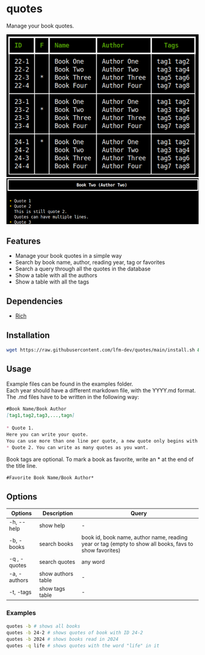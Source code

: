 # quotes

Manage your book quotes.

![books_table](./img/books_table.png)  
![books_quotes](./img/book_quotes.png)  

## Features

* Manage your book quotes in a simple way
* Search by book name, author, reading year, tag or favorites
* Search a query through all the quotes in the database
* Show a table with all the authors
* Show a table with all the tags

## Dependencies

* [Rich](https://pypi.org/project/rich/)

## Installation

```bash
wget https://raw.githubusercontent.com/lfm-dev/quotes/main/install.sh && bash install.sh
```

## Usage

Example files can be found in the examples folder.  
Each year should have a different markdown file, with the YYYY.md format. The .md files have to be written in the following way:

```markdown
#Book Name/Book Author
[tag1,tag2,tag3,...,tagn]

* Quote 1.
Here you can write your quote.
You can use more than one line per quote, a new quote only begins with "*"
* Quote 2. You can write as many quotes as you want.
```

Book tags are optional.
To mark a book as favorite, write an * at the end of the title line.

```markdown
#Favorite Book Name/Book Author*
```

## Options

| Options      | Description        | Query  |
|--------------|--------------------|--------|
| -h, --help   | show help          | - |
| -b, -books   | search books       | book id, book name, author name, reading year or tag (empty to show all books, favs to show favorites)|
| -q , -quotes | search quotes      | any word |
| -a, -authors | show authors table | - |
| -t, -tags    | show tags table    | - |

### Examples

```bash
quotes -b # shows all books
quotes -b 24-2 # shows quotes of book with ID 24-2
quotes -b 2024 # shows books read in 2024
quotes -q life # shows quotes with the word "life" in it
```


